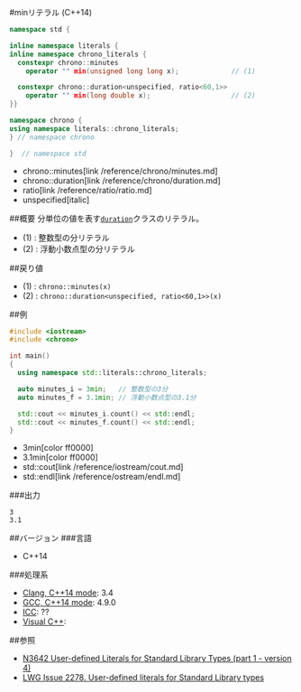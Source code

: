 #minリテラル (C++14)
```cpp
namespace std {

inline namespace literals {
inline namespace chrono_literals {
  constexpr chrono::minutes
    operator "" min(unsigned long long x);             // (1)

  constexpr chrono::duration<unspecified, ratio<60,1>>
    operator "" min(long double x);                    // (2)
}}

namespace chrono {
using namespace literals::chrono_literals;
} // namespace chrono

}  // namespace std
```
* chrono::minutes[link /reference/chrono/minutes.md]
* chrono::duration[link /reference/chrono/duration.md]
* ratio[link /reference/ratio/ratio.md]
* unspecified[italic]

##概要
分単位の値を表す[`duration`](/reference/chrono/duration.md)クラスのリテラル。

- (1) : 整数型の分リテラル
- (2) : 浮動小数点型の分リテラル


##戻り値
- (1) : `chrono::minutes(x)`
- (2) : `chrono::duration<unspecified, ratio<60,1>>(x)`


##例
```cpp
#include <iostream>
#include <chrono>

int main()
{
  using namespace std::literals::chrono_literals;

  auto minutes_i = 3min;   // 整数型の3分
  auto minutes_f = 3.1min; // 浮動小数点型の3.1分

  std::cout << minutes_i.count() << std::endl;
  std::cout << minutes_f.count() << std::endl;
}
```
* 3min[color ff0000]
* 3.1min[color ff0000]
* std::cout[link /reference/iostream/cout.md]
* std::endl[link /reference/ostream/endl.md]

###出力
```
3
3.1
```

##バージョン
###言語
- C++14

###処理系
- [Clang, C++14 mode](/implementation.md#clang): 3.4
- [GCC, C++14 mode](/implementation.md#gcc): 4.9.0
- [ICC](/implementation.md#icc): ??
- [Visual C++](/implementation.md#visual_cpp): 

##参照
- [N3642 User-defined Literals for Standard Library Types (part 1 - version 4)](http://www.open-std.org/jtc1/sc22/wg21/docs/papers/2013/n3642.pdf)
- [LWG Issue 2278. User-defined literals for Standard Library types](http://www.open-std.org/jtc1/sc22/wg21/docs/lwg-defects.html#2278)



